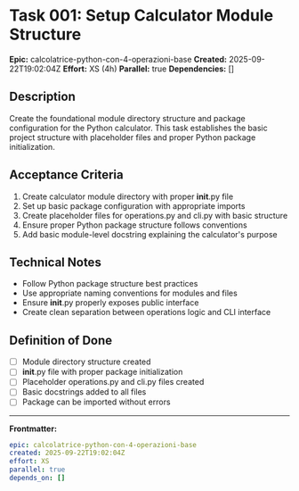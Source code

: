 # Task 001: Setup Calculator Module Structure

**Epic:** calcolatrice-python-con-4-operazioni-base
**Created:** 2025-09-22T19:02:04Z
**Effort:** XS (4h)
**Parallel:** true
**Dependencies:** []

## Description

Create the foundational module directory structure and package configuration for the Python calculator. This task establishes the basic project structure with placeholder files and proper Python package initialization.

## Acceptance Criteria

1. Create calculator module directory with proper __init__.py file
2. Set up basic package configuration with appropriate imports
3. Create placeholder files for operations.py and cli.py with basic structure
4. Ensure proper Python package structure follows conventions
5. Add basic module-level docstring explaining the calculator's purpose

## Technical Notes

- Follow Python package structure best practices
- Use appropriate naming conventions for modules and files
- Ensure __init__.py properly exposes public interface
- Create clean separation between operations logic and CLI interface

## Definition of Done

- [ ] Module directory structure created
- [ ] __init__.py file with proper package initialization
- [ ] Placeholder operations.py and cli.py files created
- [ ] Basic docstrings added to all files
- [ ] Package can be imported without errors

---
**Frontmatter:**
```yaml
epic: calcolatrice-python-con-4-operazioni-base
created: 2025-09-22T19:02:04Z
effort: XS
parallel: true
depends_on: []
```